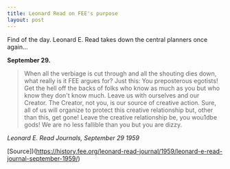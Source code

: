 ```yaml
---
title: Leonard Read on FEE's purpose
layout: post
---
```


Find of the day. Leonard E. Read takes down the central planners once again...

**September 29.**

>When all the verbiage is cut through and all the shouting dies down, what really is it FEE argues for? Just this: You preposterous egotists! Get the hell off the backs of folks who know as much as you but who know they don't know much. Leave us with ourselves
and our Creator. The Creator, not you, is our source of creative action. Sure, all of us will organize to protect this creative relationship but, other than this, get gone! Leave the creative relationship be, you wou1dbe gods! We are no less fallible than you but you are dizzy.

<cite>Leonard E. Read Journals, September 29 1959</cite>

[Source])(https://history.fee.org/leonard-read-journal/1959/leonard-e-read-journal-september-1959/)
